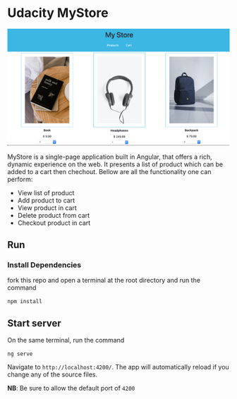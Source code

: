 # Udacity MyStore

!['product list'](./docs/product_list.png)

MyStore is a single-page application built in Angular, that offers a rich, dynamic experience on the web. It presents a list of product which can be added to a cart then chechout. Bellow are all the functionality one can perform:

- View list of product
- Add product to cart
- View product in cart
- Delete product from cart
- Checkout product in cart

## Run

### Install Dependencies

fork this repo and open a terminal at the root directory and run the command

```
npm install
```

## Start server

On the same terminal, run the command

```
ng serve
```

Navigate to `http://localhost:4200/`. The app will automatically reload if you change any of the source files.

**NB**: Be sure to allow the default port of `4200`
